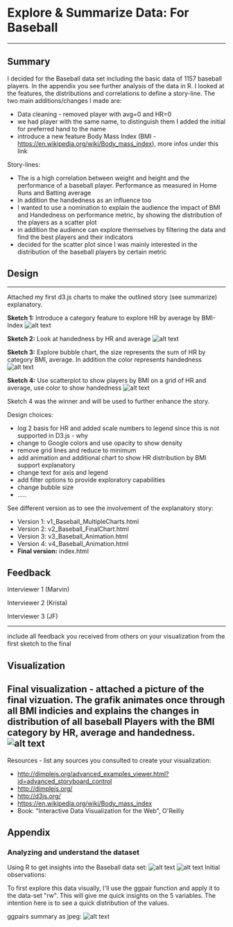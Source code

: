 # Explore & Summarize Data: For Baseball

--------

## Summary

I decided for the Baseball data set including the basic data of 1157 baseball players. In the appendix you see further analysis of the data in R. I looked at the features, the distributions and correlations to define a story-line. The two main additions/changes I made are:

- Data cleaning - removed player with avg=0 and HR=0
- we had player with the same name, to distinguish them I added the initial for preferred hand to the name
- introduce a new feature Body Mass Index (BMI - https://en.wikipedia.org/wiki/Body_mass_index), more infos under this link


Story-lines:

- The is a high correlation between weight and height and the performance of a baseball player. Performance as measured in Home Runs and Batting average
- In addition the handedness as an influence too
- I wanted to use a nomination to explain the audience the impact of BMI and Handedness on performance metric, by showing the distribution of the players as a scatter plot
- in addition the audience can explore themselves by filtering the data and find the best players and their indicators
- decided for the scatter plot since I was mainly interested in the distribution of the baseball players by certain metric

## Design

--------

Attached my first d3.js charts to make the outlined story (see summarize) explanatory.

<b>Sketch 1:</b> Introduce a category feature to explore HR by average by BMI-Index
![alt text](img/Sketch1.jpeg)
<end>

<b>Sketch 2:</b> Look at handedness by HR and average
![alt text](img/Sketch2.jpeg)
<end>

<b>Sketch 3:</b> Explore bubble chart, the size represents the sum of HR by category BMI, average. In addition the color represents handedness
![alt text](img/Sketch3.jpeg)
<end>

<b>Sketch 4:</b> Use scatterplot to show players by BMI on a grid of HR and average, use color to show handedness
![alt text](img/Sketch4.jpeg)
<end>

Sketch 4 was the winner and will be used to further enhance the story.

Design choices:

- log 2 basis for HR and added scale numbers to legend since this is not supported in D3.js - why
- change to Google colors and use opacity to show density
- remove grid lines and reduce to minimum
- add animation and additional chart to show HR distribution by BMI support explanatory
- change text for axis and legend
- add filter options to provide exploratory capabilities
- change bubble size
- .....


See different version as to see the involvement of the explanatory story:

- Version 1:			v1_Baseball_MultipleCharts.html 
- Version 2:			v2_Baseball_FinalChart.html
- Version 3:			v3_Baseball_Animation.html 
- Version 4:			v4_Baseball_Animation.html
- **Final version:**		index.html


## Feedback

Interviewer 1 (Marvin)

Interviewer 2 (Krista)

Interviewer 3 (JF)



--------

include all feedback you received from others on your visualization from the first sketch to the final

## Visualization

Final visualization - attached a picture of the final vizuation. The grafik animates once through all BMI indicies and explains the changes in distribution of all baseball Players with the BMI category by HR, average and handedness.
![alt text](img/final.jpeg)
<end>
--------

Resources - list any sources you consulted to create your visualization:

- http://dimplejs.org/advanced_examples_viewer.html?id=advanced_storyboard_control
- http://dimplejs.org/
- http://d3js.org/
- https://en.wikipedia.org/wiki/Body_mass_index
- Book: "Interactive Data Visualization for the Web", O'Reilly

## Appendix

### Analyzing and understand the dataset
Using R to get insights into the Baseball data set:
![alt text](img/summary.jpeg)
<end>
![alt text](img/str.jpeg)
<end>
Initial observations:


To first explore this data visually, I'll use the ggpair function and apply it to the data-set "rw". This will give me quick insights on the 5 variables. The intention here is to see a quick distribution of the values.

ggpairs summary as jpeg:
![alt text](img/Rplot.jpeg)
<end>


